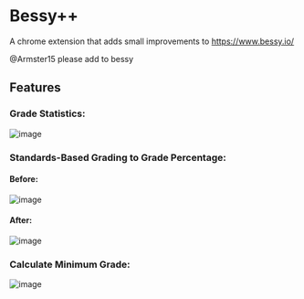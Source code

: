# Bessy++
A chrome extension that adds small improvements to https://www.bessy.io/

@Armster15 please add to bessy
## Features

### Grade Statistics:
![image](https://github.com/dsnsgithub/bessyplus/assets/48170013/0315c9ca-b183-4d0c-bdce-a713ba9a4fc2)

### Standards-Based Grading to Grade Percentage:
#### Before:
![image](https://github.com/dsnsgithub/bessyplus/assets/48170013/43f437db-3094-4a59-a221-d63dbd6b4b00)

#### After:
![image](https://github.com/dsnsgithub/bessyplus/assets/48170013/a69ce6c7-f88f-4bbb-aec7-ee41d2daae30)

### Calculate Minimum Grade:
![image](https://github.com/dsnsgithub/bessyplus/assets/48170013/d02dd201-e592-4105-a546-27f06e2c26da)
